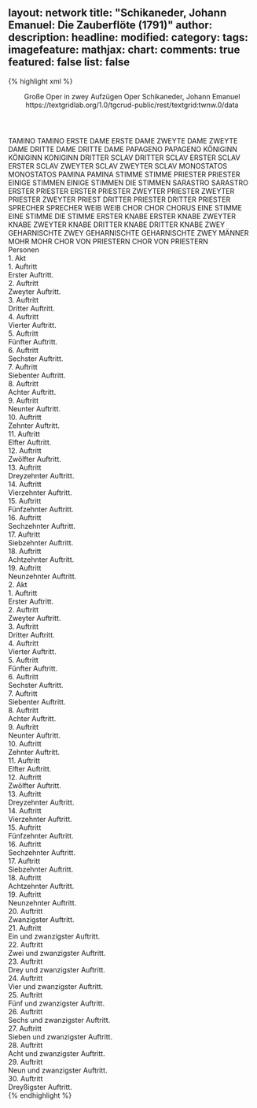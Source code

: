 layout: network
title: "Schikaneder, Johann Emanuel: Die Zauberflöte (1791)"
author:
description:
headline:
modified:
category:
tags:
imagefeature:
mathjax:
chart:
comments: true
featured: false
list: false
---
{% highlight xml %}
<?xml-model href="https://raw.githubusercontent.com/DLiNa/project/master/rules/lina.rnc"?><?xml-model href="https://raw.githubusercontent.com/DLiNa/project/master/rules/lina.sch"?>
<play xmlns="http://lina.digital">
  <header>
    <title>Die Zauberflöte</title>
    <subtitle>Große Oper in zwey Aufzügen</subtitle>
    <genretitle>Oper</genretitle>
    <author>Schikaneder, Johann Emanuel</author>
    <date type="print"/>
    <date type="premiere" when="1791"/>
    <date type="written"/>
    <source>https://textgridlab.org/1.0/tgcrud-public/rest/textgrid:twnw.0/data</source>
  </header>
  <personae>
    <character>
      <name>TAMINO</name>
      <alias xml:id="tamino">
        <name>TAMINO</name>
      </alias>
    </character>
    <character>
      <name>ERSTE DAME</name>
      <alias xml:id="erste_dame">
        <name>ERSTE DAME</name>
      </alias>
    </character>
    <character>
      <name>ZWEYTE DAME</name>
      <alias xml:id="zweyte_dame">
        <name>ZWEYTE DAME</name>
      </alias>
    </character>
    <character>
      <name>DRITTE DAME</name>
      <alias xml:id="dritte_dame">
        <name>DRITTE DAME</name>
      </alias>
    </character>
    <character>
      <name>PAPAGENO</name>
      <alias xml:id="papageno">
        <name>PAPAGENO</name>
      </alias>
    </character>
    <character>
      <name>KÖNIGINN</name>
      <alias xml:id="königinn">
        <name>KÖNIGINN</name>
      </alias>
      <alias xml:id="koniginn">
        <name>KONIGINN</name>
      </alias>
    </character>
    <character>
      <name>DRITTER SCLAV</name>
      <alias xml:id="dritter_sclav">
        <name>DRITTER SCLAV</name>
      </alias>
    </character>
    <character>
      <name>ERSTER SCLAV</name>
      <alias xml:id="erster_sclav">
        <name>ERSTER SCLAV</name>
      </alias>
    </character>
    <character>
      <name>ZWEYTER SCLAV</name>
      <alias xml:id="zweyter_sclav">
        <name>ZWEYTER SCLAV</name>
      </alias>
    </character>
    <character>
      <name>MONOSTATOS</name>
      <alias xml:id="monostatos">
        <name>MONOSTATOS</name>
      </alias>
    </character>
    <character>
      <name>PAMINA</name>
      <alias xml:id="pamina">
        <name>PAMINA</name>
      </alias>
    </character>
    <character>
      <name>STIMME</name>
      <alias xml:id="stimme">
        <name>STIMME</name>
      </alias>
    </character>
    <character>
      <name>PRIESTER</name>
      <alias xml:id="priester">
        <name>PRIESTER</name>
      </alias>
    </character>
    <character>
      <name>EINIGE STIMMEN</name>
      <alias xml:id="einige_stimmen">
        <name>EINIGE STIMMEN</name>
      </alias>
      <alias xml:id="die_stimmen">
        <name>DIE STIMMEN</name>
      </alias>
    </character>
    <character>
      <name>SARASTRO</name>
      <alias xml:id="sarastro">
        <name>SARASTRO</name>
      </alias>
    </character>
    <character>
      <name>ERSTER PRIESTER</name>
      <alias xml:id="erster_priester">
        <name>ERSTER PRIESTER</name>
      </alias>
    </character>
    <character>
      <name>ZWEYTER PRIESTER</name>
      <alias xml:id="zweyter_priester">
        <name>ZWEYTER PRIESTER</name>
      </alias>
      <alias xml:id="zweyter_priest">
        <name>ZWEYTER PRIEST</name>
      </alias>
    </character>
    <character>
      <name>DRITTER PRIESTER</name>
      <alias xml:id="dritter_priester">
        <name>DRITTER PRIESTER</name>
      </alias>
    </character>
    <character>
      <name>SPRECHER</name>
      <alias xml:id="sprecher">
        <name>SPRECHER</name>
      </alias>
    </character>
    <character>
      <name>WEIB</name>
      <alias xml:id="weib">
        <name>WEIB</name>
      </alias>
    </character>
    <character>
      <name>CHOR</name>
      <alias xml:id="chor">
        <name>CHOR</name>
      </alias>
      <alias xml:id="chorus">
        <name>CHORUS</name>
      </alias>
    </character>
    <character>
      <name>EINE STIMME</name>
      <alias xml:id="eine_stimme">
        <name>EINE STIMME</name>
      </alias>
      <alias xml:id="die_stimme">
        <name>DIE STIMME</name>
      </alias>
    </character>
    <character>
      <name>ERSTER KNABE</name>
      <alias xml:id="erster_knabe">
        <name>ERSTER KNABE</name>
      </alias>
    </character>
    <character>
      <name>ZWEYTER KNABE</name>
      <alias xml:id="zweyter_knabe">
        <name>ZWEYTER KNABE</name>
      </alias>
    </character>
    <character>
      <name>DRITTER KNABE</name>
      <alias xml:id="dritter_knabe">
        <name>DRITTER KNABE</name>
      </alias>
    </character>
    <character>
      <name>ZWEY GEHARNISCHTE</name>
      <alias xml:id="zwey_geharnischte">
        <name>ZWEY GEHARNISCHTE</name>
      </alias>
      <alias xml:id="geharnischte">
        <name>GEHARNISCHTE</name>
      </alias>
      <alias xml:id="zwey_männer">
        <name>ZWEY MÄNNER</name>
      </alias>
    </character>
    <character>
      <name>MOHR</name>
      <alias xml:id="mohr">
        <name>MOHR</name>
      </alias>
    </character>
    <character>
      <name>CHOR VON PRIESTERN</name>
      <alias xml:id="chor_von_priestern">
        <name>CHOR VON PRIESTERN</name>
      </alias>
    </character>
  </personae>
  <text>
    <div>
      <head>Personen</head>
    </div>
    <div>
      <head>1. Akt</head>
      <div>
        <head>1. Auftritt</head>
        <div>
          <head>Erster Auftritt.</head>
          <sp who="#tamino">
            <amount n="2" unit="speech_acts"/>
            <amount n="108" unit="words"/>
            <amount n="4" unit="lines"/>
            <amount n="580" unit="chars"/>
          </sp>
          <sp who="#erste_dame #zweyte_dame #dritte_dame">
            <amount n="1" unit="speech_acts"/>
            <amount n="14" unit="words"/>
            <amount n="3" unit="lines"/>
            <amount n="96" unit="chars"/>
          </sp>
          <sp who="#erste_dame">
            <amount n="2" unit="speech_acts"/>
            <amount n="18" unit="words"/>
            <amount n="3" unit="lines"/>
            <amount n="86" unit="chars"/>
          </sp>
          <sp who="#zweyte_dame">
            <amount n="2" unit="speech_acts"/>
            <amount n="20" unit="words"/>
            <amount n="3" unit="lines"/>
            <amount n="86" unit="chars"/>
          </sp>
          <sp who="#dritte_dame">
            <amount n="2" unit="speech_acts"/>
            <amount n="18" unit="words"/>
            <amount n="3" unit="lines"/>
            <amount n="86" unit="chars"/>
          </sp>
          <sp who="#erste_dame #zweyte_dame #dritte_dame">
            <amount n="2" unit="speech_acts"/>
            <amount n="114" unit="words"/>
            <amount n="17" unit="lines"/>
            <amount n="555" unit="chars"/>
          </sp>
        </div>
      </div>
      <div>
        <head>2. Auftritt</head>
        <div>
          <head>Zweyter Auftritt.</head>
          <sp who="#papageno">
            <amount n="24" unit="speech_acts"/>
            <amount n="579" unit="words"/>
            <amount n="29" unit="lines"/>
            <amount n="3002" unit="chars"/>
          </sp>
          <sp who="#tamino">
            <amount n="23" unit="speech_acts"/>
            <amount n="302" unit="words"/>
            <amount n="19" unit="lines"/>
            <amount n="1587" unit="chars"/>
          </sp>
        </div>
      </div>
      <div>
        <head>3. Auftritt</head>
        <div>
          <head>Dritter Auftritt.</head>
          <sp who="#erste_dame #zweyte_dame #dritte_dame">
            <amount n="3" unit="speech_acts"/>
            <amount n="4" unit="words"/>
            <amount n="3" unit="lines"/>
            <amount n="29" unit="chars"/>
          </sp>
          <sp who="#papageno">
            <amount n="6" unit="speech_acts"/>
            <amount n="134" unit="words"/>
            <amount n="3" unit="lines"/>
            <amount n="672" unit="chars"/>
          </sp>
          <sp who="#tamino">
            <amount n="2" unit="speech_acts"/>
            <amount n="10" unit="words"/>
            <amount n="2" unit="lines"/>
            <amount n="53" unit="chars"/>
          </sp>
          <sp who="#erste_dame">
            <amount n="4" unit="speech_acts"/>
            <amount n="45" unit="words"/>
            <amount n="4" unit="lines"/>
            <amount n="258" unit="chars"/>
          </sp>
          <sp who="#zweyte_dame">
            <amount n="4" unit="speech_acts"/>
            <amount n="42" unit="words"/>
            <amount n="3" unit="lines"/>
            <amount n="216" unit="chars"/>
          </sp>
          <sp who="#dritte_dame">
            <amount n="3" unit="speech_acts"/>
            <amount n="100" unit="words"/>
            <amount n="1" unit="lines"/>
            <amount n="512" unit="chars"/>
          </sp>
        </div>
      </div>
      <div>
        <head>4. Auftritt</head>
        <div>
          <head>Vierter Auftritt.</head>
          <sp who="#tamino">
            <amount n="1" unit="speech_acts"/>
            <amount n="103" unit="words"/>
            <amount n="14" unit="lines"/>
            <amount n="466" unit="chars"/>
          </sp>
        </div>
      </div>
      <div>
        <head>5. Auftritt</head>
        <div>
          <head>Fünfter Auftritt.</head>
          <sp who="#erste_dame">
            <amount n="7" unit="speech_acts"/>
            <amount n="127" unit="words"/>
            <amount n="5" unit="lines"/>
            <amount n="671" unit="chars"/>
          </sp>
          <sp who="#zweyte_dame">
            <amount n="4" unit="speech_acts"/>
            <amount n="47" unit="words"/>
            <amount n="3" unit="lines"/>
            <amount n="259" unit="chars"/>
          </sp>
          <sp who="#dritte_dame">
            <amount n="3" unit="speech_acts"/>
            <amount n="72" unit="words"/>
            <amount n="1" unit="lines"/>
            <amount n="379" unit="chars"/>
          </sp>
          <sp who="#tamino">
            <amount n="5" unit="speech_acts"/>
            <amount n="104" unit="words"/>
            <amount n="3" unit="lines"/>
            <amount n="542" unit="chars"/>
          </sp>
          <sp who="#erste_dame #zweyte_dame #dritte_dame">
            <amount n="3" unit="speech_acts"/>
            <amount n="18" unit="words"/>
            <amount n="3" unit="lines"/>
            <amount n="87" unit="chars"/>
          </sp>
        </div>
      </div>
      <div>
        <head>6. Auftritt</head>
        <div>
          <head>Sechster Auftritt.</head>
          <sp who="#königinn">
            <amount n="1" unit="speech_acts"/>
            <amount n="121" unit="words"/>
            <amount n="20" unit="lines"/>
            <amount n="632" unit="chars"/>
          </sp>
        </div>
      </div>
      <div>
        <head>7. Auftritt</head>
        <div>
          <head>Siebenter Auftritt.</head>
          <sp who="#tamino">
            <amount n="3" unit="speech_acts"/>
            <amount n="88" unit="words"/>
            <amount n="5" unit="lines"/>
            <amount n="457" unit="chars"/>
          </sp>
          <sp who="#papageno">
            <amount n="2" unit="speech_acts"/>
            <amount n="16" unit="words"/>
            <amount n="2" unit="lines"/>
            <amount n="62" unit="chars"/>
          </sp>
        </div>
      </div>
      <div>
        <head>8. Auftritt</head>
        <div>
          <head>Achter Auftritt.</head>
          <sp who="#erste_dame">
            <amount n="3" unit="speech_acts"/>
            <amount n="46" unit="words"/>
            <amount n="7" unit="lines"/>
            <amount n="232" unit="chars"/>
          </sp>
          <sp who="#papageno">
            <amount n="7" unit="speech_acts"/>
            <amount n="93" unit="words"/>
            <amount n="16" unit="lines"/>
            <amount n="472" unit="chars"/>
          </sp>
          <sp who="#zweyte_dame">
            <amount n="1" unit="speech_acts"/>
            <amount n="8" unit="words"/>
            <amount n="1" unit="lines"/>
            <amount n="36" unit="chars"/>
          </sp>
          <sp who="#erste_dame #zweyte_dame #dritte_dame #papageno">
            <amount n="1" unit="speech_acts"/>
            <amount n="7" unit="words"/>
            <amount n="1" unit="lines"/>
            <amount n="44" unit="chars"/>
          </sp>
          <sp who="#erste_dame #zweyte_dame #dritte_dame #papageno #tamino">
            <amount n="4" unit="speech_acts"/>
            <amount n="78" unit="words"/>
            <amount n="12" unit="lines"/>
            <amount n="444" unit="chars"/>
          </sp>
          <sp who="#erste_dame #zweyte_dame #dritte_dame">
            <amount n="5" unit="speech_acts"/>
            <amount n="87" unit="words"/>
            <amount n="15" unit="lines"/>
            <amount n="489" unit="chars"/>
          </sp>
          <sp who="#dritte_dame">
            <amount n="1" unit="speech_acts"/>
            <amount n="8" unit="words"/>
            <amount n="1" unit="lines"/>
            <amount n="34" unit="chars"/>
          </sp>
          <sp who="#tamino #papageno">
            <amount n="2" unit="speech_acts"/>
            <amount n="27" unit="words"/>
            <amount n="4" unit="lines"/>
            <amount n="135" unit="chars"/>
          </sp>
        </div>
      </div>
      <div>
        <head>9. Auftritt</head>
        <div>
          <head>Neunter Auftritt.</head>
          <sp who="#dritter_sclav">
            <amount n="8" unit="speech_acts"/>
            <amount n="168" unit="words"/>
            <amount n="4" unit="lines"/>
            <amount n="925" unit="chars"/>
          </sp>
          <sp who="#erster_sclav">
            <amount n="6" unit="speech_acts"/>
            <amount n="39" unit="words"/>
            <amount n="6" unit="lines"/>
            <amount n="196" unit="chars"/>
          </sp>
          <sp who="#zweyter_sclav">
            <amount n="3" unit="speech_acts"/>
            <amount n="15" unit="words"/>
            <amount n="3" unit="lines"/>
            <amount n="74" unit="chars"/>
          </sp>
          <sp who="#erster_sclav #zweyter_sclav">
            <amount n="2" unit="speech_acts"/>
            <amount n="5" unit="words"/>
            <amount n="2" unit="lines"/>
            <amount n="23" unit="chars"/>
          </sp>
        </div>
      </div>
      <div>
        <head>10. Auftritt</head>
        <div>
          <head>Zehnter Auftritt.</head>
          <sp who="#monostatos">
            <amount n="2" unit="speech_acts"/>
            <amount n="8" unit="words"/>
            <amount n="2" unit="lines"/>
            <amount n="47" unit="chars"/>
          </sp>
          <sp who="#erster_sclav">
            <amount n="3" unit="speech_acts"/>
            <amount n="44" unit="words"/>
            <amount n="2" unit="lines"/>
            <amount n="222" unit="chars"/>
          </sp>
          <sp who="#erster_sclav #zweyter_sclav #dritter_sclav">
            <amount n="1" unit="speech_acts"/>
            <amount n="1" unit="words"/>
            <amount n="1" unit="lines"/>
            <amount n="8" unit="chars"/>
          </sp>
          <sp who="#zweyter_sclav #dritter_sclav">
            <amount n="1" unit="speech_acts"/>
            <amount n="4" unit="words"/>
            <amount n="1" unit="lines"/>
            <amount n="32" unit="chars"/>
          </sp>
          <sp who="#zweyter_sclav">
            <amount n="1" unit="speech_acts"/>
            <amount n="6" unit="words"/>
            <amount n="1" unit="lines"/>
            <amount n="31" unit="chars"/>
          </sp>
          <sp who="#dritter_sclav">
            <amount n="1" unit="speech_acts"/>
            <amount n="10" unit="words"/>
            <amount n="1" unit="lines"/>
            <amount n="45" unit="chars"/>
          </sp>
        </div>
      </div>
      <div>
        <head>11. Auftritt</head>
        <div>
          <head>Elfter Auftritt.</head>
          <sp who="#monostatos">
            <amount n="4" unit="speech_acts"/>
            <amount n="28" unit="words"/>
            <amount n="5" unit="lines"/>
            <amount n="152" unit="chars"/>
          </sp>
          <sp who="#pamina">
            <amount n="3" unit="speech_acts"/>
            <amount n="34" unit="words"/>
            <amount n="6" unit="lines"/>
            <amount n="189" unit="chars"/>
          </sp>
        </div>
      </div>
      <div>
        <head>12. Auftritt</head>
        <div>
          <head>Zwölfter Auftritt.</head>
          <sp who="#papageno #monostatos">
            <amount n="1" unit="speech_acts"/>
            <amount n="29" unit="words"/>
            <amount n="5" unit="lines"/>
            <amount n="136" unit="chars"/>
          </sp>
          <sp who="#papageno">
            <amount n="1" unit="speech_acts"/>
            <amount n="24" unit="words"/>
            <amount n="3" unit="lines"/>
            <amount n="94" unit="chars"/>
          </sp>
        </div>
      </div>
      <div>
        <head>13. Auftritt</head>
        <div>
          <head>Dreyzehnter Auftritt.</head>
          <sp who="#pamina">
            <amount n="1" unit="speech_acts"/>
            <amount n="41" unit="words"/>
            <amount n="203" unit="chars"/>
          </sp>
        </div>
      </div>
      <div>
        <head>14. Auftritt</head>
        <div>
          <head>Vierzehnter Auftritt.</head>
          <sp who="#papageno">
            <amount n="25" unit="speech_acts"/>
            <amount n="641" unit="words"/>
            <amount n="16" unit="lines"/>
            <amount n="3316" unit="chars"/>
          </sp>
          <sp who="#pamina">
            <amount n="24" unit="speech_acts"/>
            <amount n="321" unit="words"/>
            <amount n="18" unit="lines"/>
            <amount n="1614" unit="chars"/>
          </sp>
          <sp who="#papageno #pamina">
            <amount n="2" unit="speech_acts"/>
            <amount n="38" unit="words"/>
            <amount n="6" unit="lines"/>
            <amount n="193" unit="chars"/>
          </sp>
        </div>
      </div>
      <div>
        <head>15. Auftritt</head>
        <div>
          <head>Fünfzehnter Auftritt.</head>
          <sp who="#erster_knabe #zweyter_knabe #dritter_knabe">
            <amount n="2" unit="speech_acts"/>
            <amount n="54" unit="words"/>
            <amount n="8" unit="lines"/>
            <amount n="288" unit="chars"/>
          </sp>
          <sp who="#tamino">
            <amount n="22" unit="speech_acts"/>
            <amount n="361" unit="words"/>
            <amount n="58" unit="lines"/>
            <amount n="1874" unit="chars"/>
          </sp>
          <sp who="#stimme">
            <amount n="2" unit="speech_acts"/>
            <amount n="4" unit="words"/>
            <amount n="2" unit="lines"/>
            <amount n="14" unit="chars"/>
          </sp>
          <sp who="#priester">
            <amount n="15" unit="speech_acts"/>
            <amount n="166" unit="words"/>
            <amount n="26" unit="lines"/>
            <amount n="881" unit="chars"/>
          </sp>
          <sp who="#einige_stimmen">
            <amount n="1" unit="speech_acts"/>
            <amount n="5" unit="words"/>
            <amount n="1" unit="lines"/>
            <amount n="24" unit="chars"/>
          </sp>
          <sp who="#die_stimmen">
            <amount n="1" unit="speech_acts"/>
            <amount n="3" unit="words"/>
            <amount n="1" unit="lines"/>
            <amount n="18" unit="chars"/>
          </sp>
        </div>
      </div>
      <div>
        <head>16. Auftritt</head>
        <div>
          <head>Sechzehnter Auftritt.</head>
          <sp who="#pamina #papageno">
            <amount n="2" unit="speech_acts"/>
            <amount n="52" unit="words"/>
            <amount n="9" unit="lines"/>
            <amount n="269" unit="chars"/>
          </sp>
          <sp who="#pamina">
            <amount n="1" unit="speech_acts"/>
            <amount n="3" unit="words"/>
            <amount n="1" unit="lines"/>
            <amount n="16" unit="chars"/>
          </sp>
          <sp who="#papageno">
            <amount n="1" unit="speech_acts"/>
            <amount n="5" unit="words"/>
            <amount n="1" unit="lines"/>
            <amount n="33" unit="chars"/>
          </sp>
        </div>
      </div>
      <div>
        <head>17. Auftritt</head>
        <div>
          <head>Siebzehnter Auftritt.</head>
          <sp who="#monostatos">
            <amount n="1" unit="speech_acts"/>
            <amount n="33" unit="words"/>
            <amount n="6" unit="lines"/>
            <amount n="181" unit="chars"/>
          </sp>
          <sp who="#pamina #papageno">
            <amount n="1" unit="speech_acts"/>
            <amount n="6" unit="words"/>
            <amount n="1" unit="lines"/>
            <amount n="28" unit="chars"/>
          </sp>
          <sp who="#papageno">
            <amount n="3" unit="speech_acts"/>
            <amount n="63" unit="words"/>
            <amount n="10" unit="lines"/>
            <amount n="316" unit="chars"/>
          </sp>
          <sp who="#monostatos #erster_sclav #zweyter_sclav #dritter_sclav">
            <amount n="1" unit="speech_acts"/>
            <amount n="81" unit="words"/>
            <amount n="17" unit="lines"/>
            <amount n="439" unit="chars"/>
          </sp>
          <sp who="#pamina">
            <amount n="2" unit="speech_acts"/>
            <amount n="19" unit="words"/>
            <amount n="3" unit="lines"/>
            <amount n="100" unit="chars"/>
          </sp>
          <sp who="#pamina #papageno">
            <amount n="1" unit="speech_acts"/>
            <amount n="26" unit="words"/>
            <amount n="4" unit="lines"/>
            <amount n="124" unit="chars"/>
          </sp>
        </div>
      </div>
      <div>
        <head>18. Auftritt</head>
        <div>
          <head>Achtzehnter Auftritt.</head>
          <sp who="#chorus">
            <amount n="1" unit="speech_acts"/>
            <amount n="33" unit="words"/>
            <amount n="4" unit="lines"/>
            <amount n="168" unit="chars"/>
          </sp>
          <sp who="#pamina">
            <amount n="3" unit="speech_acts"/>
            <amount n="49" unit="words"/>
            <amount n="9" unit="lines"/>
            <amount n="259" unit="chars"/>
          </sp>
          <sp who="#sarastro">
            <amount n="3" unit="speech_acts"/>
            <amount n="78" unit="words"/>
            <amount n="13" unit="lines"/>
            <amount n="411" unit="chars"/>
          </sp>
        </div>
      </div>
      <div>
        <head>19. Auftritt</head>
        <div>
          <head>Neunzehnter Auftritt.</head>
          <sp who="#monostatos">
            <amount n="4" unit="speech_acts"/>
            <amount n="76" unit="words"/>
            <amount n="13" unit="lines"/>
            <amount n="430" unit="chars"/>
          </sp>
          <sp who="#pamina #tamino #monostatos #sarastro #chorus">
            <amount n="1" unit="speech_acts"/>
            <amount n="33" unit="words"/>
            <amount n="4" unit="lines"/>
            <amount n="147" unit="chars"/>
          </sp>
          <sp who="#pamina #tamino">
            <amount n="3" unit="speech_acts"/>
            <amount n="55" unit="words"/>
            <amount n="10" unit="lines"/>
            <amount n="306" unit="chars"/>
          </sp>
          <sp who="#sarastro">
            <amount n="4" unit="speech_acts"/>
            <amount n="43" unit="words"/>
            <amount n="8" unit="lines"/>
            <amount n="245" unit="chars"/>
          </sp>
        </div>
      </div>
    </div>
    <div>
      <head>2. Akt</head>
      <div>
        <head>1. Auftritt</head>
        <div>
          <head>Erster Auftritt.</head>
          <sp who="#sarastro">
            <amount n="6" unit="speech_acts"/>
            <amount n="374" unit="words"/>
            <amount n="3" unit="lines"/>
            <amount n="2167" unit="chars"/>
          </sp>
          <sp who="#erster_priester">
            <amount n="1" unit="speech_acts"/>
            <amount n="3" unit="words"/>
            <amount n="1" unit="lines"/>
            <amount n="18" unit="chars"/>
          </sp>
          <sp who="#zweyter_priester">
            <amount n="1" unit="speech_acts"/>
            <amount n="2" unit="words"/>
            <amount n="1" unit="lines"/>
            <amount n="22" unit="chars"/>
          </sp>
          <sp who="#dritter_priester">
            <amount n="1" unit="speech_acts"/>
            <amount n="3" unit="words"/>
            <amount n="1" unit="lines"/>
            <amount n="15" unit="chars"/>
          </sp>
          <sp who="#sprecher">
            <amount n="2" unit="speech_acts"/>
            <amount n="75" unit="words"/>
            <amount n="1" unit="lines"/>
            <amount n="413" unit="chars"/>
          </sp>
          <sp who="#chorus">
            <amount n="1" unit="speech_acts"/>
            <amount n="52" unit="words"/>
            <amount n="8" unit="lines"/>
            <amount n="260" unit="chars"/>
          </sp>
        </div>
      </div>
      <div>
        <head>2. Auftritt</head>
        <div>
          <head>Zweyter Auftritt.</head>
          <sp who="#tamino">
            <amount n="6" unit="speech_acts"/>
            <amount n="34" unit="words"/>
            <amount n="6" unit="lines"/>
            <amount n="174" unit="chars"/>
          </sp>
          <sp who="#papageno">
            <amount n="6" unit="speech_acts"/>
            <amount n="73" unit="words"/>
            <amount n="5" unit="lines"/>
            <amount n="375" unit="chars"/>
          </sp>
        </div>
      </div>
      <div>
        <head>3. Auftritt</head>
        <div>
          <head>Dritter Auftritt.</head>
          <sp who="#sprecher">
            <amount n="8" unit="speech_acts"/>
            <amount n="167" unit="words"/>
            <amount n="15" unit="lines"/>
            <amount n="878" unit="chars"/>
          </sp>
          <sp who="#tamino">
            <amount n="5" unit="speech_acts"/>
            <amount n="17" unit="words"/>
            <amount n="5" unit="lines"/>
            <amount n="101" unit="chars"/>
          </sp>
          <sp who="#zweyter_priester">
            <amount n="10" unit="speech_acts"/>
            <amount n="113" unit="words"/>
            <amount n="7" unit="lines"/>
            <amount n="637" unit="chars"/>
          </sp>
          <sp who="#papageno">
            <amount n="11" unit="speech_acts"/>
            <amount n="96" unit="words"/>
            <amount n="10" unit="lines"/>
            <amount n="483" unit="chars"/>
          </sp>
        </div>
      </div>
      <div>
        <head>4. Auftritt</head>
        <div>
          <head>Vierter Auftritt.</head>
          <sp who="#papageno">
            <amount n="1" unit="speech_acts"/>
            <amount n="23" unit="words"/>
            <amount n="130" unit="chars"/>
          </sp>
          <sp who="#tamino">
            <amount n="1" unit="speech_acts"/>
            <amount n="12" unit="words"/>
            <amount n="1" unit="lines"/>
            <amount n="57" unit="chars"/>
          </sp>
        </div>
      </div>
      <div>
        <head>5. Auftritt</head>
        <div>
          <head>Fünfter Auftritt.</head>
          <sp who="#erste_dame #zweyte_dame #dritte_dame">
            <amount n="7" unit="speech_acts"/>
            <amount n="96" unit="words"/>
            <amount n="17" unit="lines"/>
            <amount n="493" unit="chars"/>
          </sp>
          <sp who="#papageno">
            <amount n="9" unit="speech_acts"/>
            <amount n="68" unit="words"/>
            <amount n="10" unit="lines"/>
            <amount n="293" unit="chars"/>
          </sp>
          <sp who="#tamino">
            <amount n="8" unit="speech_acts"/>
            <amount n="81" unit="words"/>
            <amount n="16" unit="lines"/>
            <amount n="466" unit="chars"/>
          </sp>
          <sp who="#tamino #papageno">
            <amount n="1" unit="speech_acts"/>
            <amount n="17" unit="words"/>
            <amount n="2" unit="lines"/>
            <amount n="95" unit="chars"/>
          </sp>
          <sp who="#erste_dame #zweyte_dame #dritte_dame #tamino #papageno">
            <amount n="1" unit="speech_acts"/>
            <amount n="25" unit="words"/>
            <amount n="4" unit="lines"/>
            <amount n="141" unit="chars"/>
          </sp>
          <sp who="#priester">
            <amount n="1" unit="speech_acts"/>
            <amount n="12" unit="words"/>
            <amount n="2" unit="lines"/>
            <amount n="66" unit="chars"/>
          </sp>
        </div>
      </div>
      <div>
        <head>6. Auftritt</head>
        <div>
          <head>Sechster Auftritt.</head>
          <sp who="#sprecher">
            <amount n="1" unit="speech_acts"/>
            <amount n="57" unit="words"/>
            <amount n="312" unit="chars"/>
          </sp>
          <sp who="#zweyter_priester">
            <amount n="2" unit="speech_acts"/>
            <amount n="16" unit="words"/>
            <amount n="2" unit="lines"/>
            <amount n="79" unit="chars"/>
          </sp>
          <sp who="#papageno">
            <amount n="3" unit="speech_acts"/>
            <amount n="55" unit="words"/>
            <amount n="2" unit="lines"/>
            <amount n="309" unit="chars"/>
          </sp>
          <sp who="#zweyter_priest">
            <amount n="1" unit="speech_acts"/>
            <amount n="23" unit="words"/>
            <amount n="135" unit="chars"/>
          </sp>
        </div>
      </div>
      <div>
        <head>7. Auftritt</head>
        <div>
          <head>Siebenter Auftritt.</head>
          <sp who="#monostatos">
            <amount n="1" unit="speech_acts"/>
            <amount n="269" unit="words"/>
            <amount n="16" unit="lines"/>
            <amount n="1366" unit="chars"/>
          </sp>
        </div>
      </div>
      <div>
        <head>8. Auftritt</head>
        <div>
          <head>Achter Auftritt.</head>
          <sp who="#königinn">
            <amount n="7" unit="speech_acts"/>
            <amount n="225" unit="words"/>
            <amount n="11" unit="lines"/>
            <amount n="1230" unit="chars"/>
          </sp>
          <sp who="#pamina">
            <amount n="8" unit="speech_acts"/>
            <amount n="134" unit="words"/>
            <amount n="6" unit="lines"/>
            <amount n="711" unit="chars"/>
          </sp>
          <sp who="#monostatos">
            <amount n="2" unit="speech_acts"/>
            <amount n="28" unit="words"/>
            <amount n="2" unit="lines"/>
            <amount n="137" unit="chars"/>
          </sp>
          <sp who="#koniginn">
            <amount n="1" unit="speech_acts"/>
            <amount n="112" unit="words"/>
            <amount n="656" unit="chars"/>
          </sp>
        </div>
      </div>
      <div>
        <head>9. Auftritt</head>
        <div>
          <head>Neunter Auftritt.</head>
          <sp who="#pamina">
            <amount n="1" unit="speech_acts"/>
            <amount n="18" unit="words"/>
            <amount n="1" unit="lines"/>
            <amount n="87" unit="chars"/>
          </sp>
        </div>
      </div>
      <div>
        <head>10. Auftritt</head>
        <div>
          <head>Zehnter Auftritt.</head>
          <sp who="#monostatos">
            <amount n="9" unit="speech_acts"/>
            <amount n="189" unit="words"/>
            <amount n="6" unit="lines"/>
            <amount n="995" unit="chars"/>
          </sp>
          <sp who="#pamina">
            <amount n="9" unit="speech_acts"/>
            <amount n="57" unit="words"/>
            <amount n="8" unit="lines"/>
            <amount n="281" unit="chars"/>
          </sp>
        </div>
      </div>
      <div>
        <head>11. Auftritt</head>
        <div>
          <head>Elfter Auftritt.</head>
          <sp who="#monostatos">
            <amount n="2" unit="speech_acts"/>
            <amount n="41" unit="words"/>
            <amount n="1" unit="lines"/>
            <amount n="228" unit="chars"/>
          </sp>
          <sp who="#sarastro">
            <amount n="1" unit="speech_acts"/>
            <amount n="68" unit="words"/>
            <amount n="352" unit="chars"/>
          </sp>
        </div>
      </div>
      <div>
        <head>12. Auftritt</head>
        <div>
          <head>Zwölfter Auftritt.</head>
          <sp who="#pamina">
            <amount n="1" unit="speech_acts"/>
            <amount n="11" unit="words"/>
            <amount n="1" unit="lines"/>
            <amount n="68" unit="chars"/>
          </sp>
          <sp who="#sarastro">
            <amount n="1" unit="speech_acts"/>
            <amount n="134" unit="words"/>
            <amount n="12" unit="lines"/>
            <amount n="738" unit="chars"/>
          </sp>
        </div>
      </div>
      <div>
        <head>13. Auftritt</head>
        <div>
          <head>Dreyzehnter Auftritt.</head>
          <sp who="#sprecher">
            <amount n="1" unit="speech_acts"/>
            <amount n="45" unit="words"/>
            <amount n="231" unit="chars"/>
          </sp>
          <sp who="#zweyter_priester">
            <amount n="1" unit="speech_acts"/>
            <amount n="20" unit="words"/>
            <amount n="116" unit="chars"/>
          </sp>
        </div>
      </div>
      <div>
        <head>14. Auftritt</head>
        <div>
          <head>Vierzehnter Auftritt.</head>
          <sp who="#papageno">
            <amount n="4" unit="speech_acts"/>
            <amount n="72" unit="words"/>
            <amount n="1" unit="lines"/>
            <amount n="360" unit="chars"/>
          </sp>
          <sp who="#tamino">
            <amount n="3" unit="speech_acts"/>
            <amount n="3" unit="words"/>
            <amount n="3" unit="lines"/>
            <amount n="9" unit="chars"/>
          </sp>
        </div>
      </div>
      <div>
        <head>15. Auftritt</head>
        <div>
          <head>Fünfzehnter Auftritt.</head>
          <sp who="#papageno">
            <amount n="14" unit="speech_acts"/>
            <amount n="145" unit="words"/>
            <amount n="12" unit="lines"/>
            <amount n="684" unit="chars"/>
          </sp>
          <sp who="#weib">
            <amount n="12" unit="speech_acts"/>
            <amount n="44" unit="words"/>
            <amount n="12" unit="lines"/>
            <amount n="233" unit="chars"/>
          </sp>
        </div>
      </div>
      <div>
        <head>16. Auftritt</head>
        <div>
          <head>Sechzehnter Auftritt.</head>
          <sp who="#erster_knabe #zweyter_knabe #dritter_knabe">
            <amount n="1" unit="speech_acts"/>
            <amount n="58" unit="words"/>
            <amount n="10" unit="lines"/>
            <amount n="323" unit="chars"/>
          </sp>
        </div>
      </div>
      <div>
        <head>17. Auftritt</head>
        <div>
          <head>Siebzehnter Auftritt.</head>
          <sp who="#papageno">
            <amount n="2" unit="speech_acts"/>
            <amount n="72" unit="words"/>
            <amount n="1" unit="lines"/>
            <amount n="353" unit="chars"/>
          </sp>
        </div>
      </div>
      <div>
        <head>18. Auftritt</head>
        <div>
          <head>Achtzehnter Auftritt.</head>
          <sp who="#pamina">
            <amount n="6" unit="speech_acts"/>
            <amount n="190" unit="words"/>
            <amount n="12" unit="lines"/>
            <amount n="948" unit="chars"/>
          </sp>
          <sp who="#tamino">
            <amount n="2" unit="speech_acts"/>
            <amount n="8" unit="words"/>
            <amount n="2" unit="lines"/>
            <amount n="48" unit="chars"/>
          </sp>
          <sp who="#papageno">
            <amount n="1" unit="speech_acts"/>
            <amount n="5" unit="words"/>
            <amount n="1" unit="lines"/>
            <amount n="30" unit="chars"/>
          </sp>
        </div>
      </div>
      <div>
        <head>19. Auftritt</head>
        <div>
          <head>Neunzehnter Auftritt.</head>
          <sp who="#papageno">
            <amount n="8" unit="speech_acts"/>
            <amount n="206" unit="words"/>
            <amount n="5" unit="lines"/>
            <amount n="1084" unit="chars"/>
          </sp>
        </div>
      </div>
      <div>
        <head>20. Auftritt</head>
        <div>
          <head>Zwanzigster Auftritt.</head>
          <sp who="#chor">
            <amount n="1" unit="speech_acts"/>
            <amount n="47" unit="words"/>
            <amount n="6" unit="lines"/>
            <amount n="233" unit="chars"/>
          </sp>
        </div>
      </div>
      <div>
        <head>21. Auftritt</head>
        <div>
          <head>Ein und zwanzigster Auftritt.</head>
          <sp who="#sarastro">
            <amount n="7" unit="speech_acts"/>
            <amount n="106" unit="words"/>
            <amount n="8" unit="lines"/>
            <amount n="514" unit="chars"/>
          </sp>
          <sp who="#pamina">
            <amount n="10" unit="speech_acts"/>
            <amount n="86" unit="words"/>
            <amount n="12" unit="lines"/>
            <amount n="417" unit="chars"/>
          </sp>
          <sp who="#tamino">
            <amount n="3" unit="speech_acts"/>
            <amount n="9" unit="words"/>
            <amount n="3" unit="lines"/>
            <amount n="42" unit="chars"/>
          </sp>
          <sp who="#sarastro #tamino">
            <amount n="4" unit="speech_acts"/>
            <amount n="48" unit="words"/>
            <amount n="6" unit="lines"/>
            <amount n="237" unit="chars"/>
          </sp>
          <sp who="#tamino #pamina">
            <amount n="1" unit="speech_acts"/>
            <amount n="16" unit="words"/>
            <amount n="3" unit="lines"/>
            <amount n="95" unit="chars"/>
          </sp>
        </div>
      </div>
      <div>
        <head>22. Auftritt</head>
        <div>
          <head>Zwei und zwanzigster Auftritt.</head>
          <sp who="#papageno">
            <amount n="3" unit="speech_acts"/>
            <amount n="113" unit="words"/>
            <amount n="554" unit="chars"/>
          </sp>
          <sp who="#eine_stimme">
            <amount n="1" unit="speech_acts"/>
          </sp>
          <sp who="#die_stimme">
            <amount n="1" unit="speech_acts"/>
            <amount n="8" unit="words"/>
            <amount n="1" unit="lines"/>
            <amount n="43" unit="chars"/>
          </sp>
        </div>
      </div>
      <div>
        <head>23. Auftritt</head>
        <div>
          <head>Drey und zwanzigster Auftritt.</head>
          <sp who="#sprecher">
            <amount n="3" unit="speech_acts"/>
            <amount n="56" unit="words"/>
            <amount n="2" unit="lines"/>
            <amount n="286" unit="chars"/>
          </sp>
          <sp who="#papageno">
            <amount n="3" unit="speech_acts"/>
            <amount n="225" unit="words"/>
            <amount n="25" unit="lines"/>
            <amount n="1071" unit="chars"/>
          </sp>
        </div>
      </div>
      <div>
        <head>24. Auftritt</head>
        <div>
          <head>Vier und zwanzigster Auftritt.</head>
          <sp who="#weib">
            <amount n="8" unit="speech_acts"/>
            <amount n="98" unit="words"/>
            <amount n="6" unit="lines"/>
            <amount n="524" unit="chars"/>
          </sp>
          <sp who="#papageno">
            <amount n="9" unit="speech_acts"/>
            <amount n="98" unit="words"/>
            <amount n="8" unit="lines"/>
            <amount n="486" unit="chars"/>
          </sp>
        </div>
      </div>
      <div>
        <head>25. Auftritt</head>
        <div>
          <head>Fünf und zwanzigster Auftritt.</head>
          <sp who="#sprecher">
            <amount n="1" unit="speech_acts"/>
            <amount n="26" unit="words"/>
            <amount n="135" unit="chars"/>
          </sp>
          <sp who="#papageno">
            <amount n="1" unit="speech_acts"/>
            <amount n="18" unit="words"/>
            <amount n="1" unit="lines"/>
            <amount n="89" unit="chars"/>
          </sp>
        </div>
      </div>
      <div>
        <head>26. Auftritt</head>
        <div>
          <head>Sechs und zwanzigster Auftritt.</head>
          <sp who="#erster_knabe #zweyter_knabe #dritter_knabe">
            <amount n="1" unit="speech_acts"/>
            <amount n="49" unit="words"/>
            <amount n="8" unit="lines"/>
            <amount n="269" unit="chars"/>
          </sp>
          <sp who="#erster_knabe">
            <amount n="2" unit="speech_acts"/>
            <amount n="10" unit="words"/>
            <amount n="2" unit="lines"/>
            <amount n="57" unit="chars"/>
          </sp>
          <sp who="#zweyter_knabe #dritter_knabe">
            <amount n="2" unit="speech_acts"/>
            <amount n="45" unit="words"/>
            <amount n="7" unit="lines"/>
            <amount n="218" unit="chars"/>
          </sp>
        </div>
      </div>
      <div>
        <head>27. Auftritt</head>
        <div>
          <head>Sieben und zwanzigster Auftritt.</head>
          <sp who="#pamina">
            <amount n="6" unit="speech_acts"/>
            <amount n="107" unit="words"/>
            <amount n="20" unit="lines"/>
            <amount n="598" unit="chars"/>
          </sp>
          <sp who="#erster_knabe #zweyter_knabe #dritter_knabe">
            <amount n="6" unit="speech_acts"/>
            <amount n="94" unit="words"/>
            <amount n="16" unit="lines"/>
            <amount n="488" unit="chars"/>
          </sp>
          <sp who="#pamina #erster_knabe #zweyter_knabe #dritter_knabe">
            <amount n="1" unit="speech_acts"/>
            <amount n="15" unit="words"/>
            <amount n="2" unit="lines"/>
            <amount n="66" unit="chars"/>
          </sp>
          <sp who="#pamina #erster_knabe #zweyter_knabe #dritter_knabe">
            <amount n="1" unit="speech_acts"/>
            <amount n="23" unit="words"/>
            <amount n="4" unit="lines"/>
            <amount n="135" unit="chars"/>
          </sp>
        </div>
      </div>
      <div>
        <head>28. Auftritt</head>
        <div>
          <head>Acht und zwanzigster Auftritt.</head>
          <sp who="#zwey_männer">
            <amount n="1" unit="speech_acts"/>
            <amount n="47" unit="words"/>
            <amount n="6" unit="lines"/>
            <amount n="266" unit="chars"/>
          </sp>
          <sp who="#tamino">
            <amount n="4" unit="speech_acts"/>
            <amount n="47" unit="words"/>
            <amount n="7" unit="lines"/>
            <amount n="248" unit="chars"/>
          </sp>
          <sp who="#pamina">
            <amount n="4" unit="speech_acts"/>
            <amount n="127" unit="words"/>
            <amount n="23" unit="lines"/>
            <amount n="667" unit="chars"/>
          </sp>
          <sp who="#tamino #geharnischte">
            <amount n="1" unit="speech_acts"/>
            <amount n="36" unit="words"/>
            <amount n="5" unit="lines"/>
            <amount n="185" unit="chars"/>
          </sp>
          <sp who="#geharnischte">
            <amount n="1" unit="speech_acts"/>
            <amount n="37" unit="words"/>
            <amount n="5" unit="lines"/>
            <amount n="190" unit="chars"/>
          </sp>
          <sp who="#zwey_geharnischte">
            <amount n="1" unit="speech_acts"/>
            <amount n="22" unit="words"/>
            <amount n="3" unit="lines"/>
            <amount n="120" unit="chars"/>
          </sp>
          <sp who="#chor">
            <amount n="1" unit="speech_acts"/>
            <amount n="22" unit="words"/>
            <amount n="4" unit="lines"/>
            <amount n="120" unit="chars"/>
          </sp>
        </div>
      </div>
      <div>
        <head>29. Auftritt</head>
        <div>
          <head>Neun und zwanzigster Auftritt.</head>
          <sp who="#papageno">
            <amount n="8" unit="speech_acts"/>
            <amount n="308" unit="words"/>
            <amount n="56" unit="lines"/>
            <amount n="1616" unit="chars"/>
          </sp>
          <sp who="#erster_knabe #zweyter_knabe #dritter_knabe">
            <amount n="3" unit="speech_acts"/>
            <amount n="63" unit="words"/>
            <amount n="10" unit="lines"/>
            <amount n="351" unit="chars"/>
          </sp>
          <sp who="#weib">
            <amount n="5" unit="speech_acts"/>
            <amount n="33" unit="words"/>
            <amount n="5" unit="lines"/>
            <amount n="152" unit="chars"/>
          </sp>
          <sp who="#papageno #weib">
            <amount n="3" unit="speech_acts"/>
            <amount n="93" unit="words"/>
            <amount n="14" unit="lines"/>
            <amount n="446" unit="chars"/>
          </sp>
        </div>
      </div>
      <div>
        <head>30. Auftritt</head>
        <div>
          <head>Dreyßigster Auftritt.</head>
          <sp who="#mohr">
            <amount n="4" unit="speech_acts"/>
            <amount n="57" unit="words"/>
            <amount n="10" unit="lines"/>
            <amount n="327" unit="chars"/>
          </sp>
          <sp who="#erste_dame #zweyte_dame #dritte_dame">
            <amount n="2" unit="speech_acts"/>
            <amount n="18" unit="words"/>
            <amount n="3" unit="lines"/>
            <amount n="105" unit="chars"/>
          </sp>
          <sp who="#königinn">
            <amount n="1" unit="speech_acts"/>
            <amount n="7" unit="words"/>
            <amount n="1" unit="lines"/>
            <amount n="34" unit="chars"/>
          </sp>
          <sp who="#erste_dame #zweyte_dame #dritte_dame #königinn">
            <amount n="1" unit="speech_acts"/>
            <amount n="46" unit="words"/>
            <amount n="8" unit="lines"/>
            <amount n="256" unit="chars"/>
          </sp>
          <sp who="#sarastro">
            <amount n="1" unit="speech_acts"/>
            <amount n="12" unit="words"/>
            <amount n="2" unit="lines"/>
            <amount n="87" unit="chars"/>
          </sp>
          <sp who="#chor_von_priestern">
            <amount n="1" unit="speech_acts"/>
            <amount n="34" unit="words"/>
            <amount n="4" unit="lines"/>
            <amount n="177" unit="chars"/>
          </sp>
        </div>
      </div>
    </div>
  </text>
</play>
{% endhighlight %}